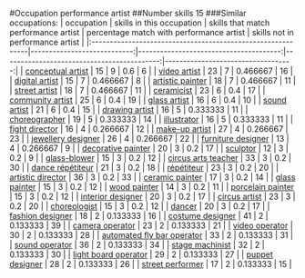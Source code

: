 #Occupation performance artist
##Number skills 15
###Similar occupations:
| occupation                                                  |   skills in this occupation |   skills that match performance artist |   percentage match with performance artist |   skills not in performance artist |
|:------------------------------------------------------------|----------------------------:|---------------------------------------:|-------------------------------------------:|-----------------------------------:|
| [conceptual artist](conceptual_artist.md)                   |                          15 |                                      9 |                                   0.6      |                                  6 |
| [video artist](video_artist.md)                             |                          23 |                                      7 |                                   0.466667 |                                 16 |
| [digital artist](digital_artist.md)                         |                          15 |                                      7 |                                   0.466667 |                                  8 |
| [artistic painter](artistic_painter.md)                     |                          18 |                                      7 |                                   0.466667 |                                 11 |
| [street artist](street_artist.md)                           |                          18 |                                      7 |                                   0.466667 |                                 11 |
| [ceramicist](ceramicist.md)                                 |                          23 |                                      6 |                                   0.4      |                                 17 |
| [community artist](community_artist.md)                     |                          25 |                                      6 |                                   0.4      |                                 19 |
| [glass artist](glass_artist.md)                             |                          16 |                                      6 |                                   0.4      |                                 10 |
| [sound artist](sound_artist.md)                             |                          21 |                                      6 |                                   0.4      |                                 15 |
| [drawing artist](drawing_artist.md)                         |                          16 |                                      5 |                                   0.333333 |                                 11 |
| [choreographer](choreographer.md)                           |                          19 |                                      5 |                                   0.333333 |                                 14 |
| [illustrator](illustrator.md)                               |                          16 |                                      5 |                                   0.333333 |                                 11 |
| [fight director](fight_director.md)                         |                          16 |                                      4 |                                   0.266667 |                                 12 |
| [make-up artist](make-up_artist.md)                         |                          27 |                                      4 |                                   0.266667 |                                 23 |
| [jewellery designer](jewellery_designer.md)                 |                          26 |                                      4 |                                   0.266667 |                                 22 |
| [furniture designer](furniture_designer.md)                 |                          13 |                                      4 |                                   0.266667 |                                  9 |
| [decorative painter](decorative_painter.md)                 |                          20 |                                      3 |                                   0.2      |                                 17 |
| [sculptor](sculptor.md)                                     |                          12 |                                      3 |                                   0.2      |                                  9 |
| [glass-blower](glass-blower.md)                             |                          15 |                                      3 |                                   0.2      |                                 12 |
| [circus arts teacher](circus_arts_teacher.md)               |                          33 |                                      3 |                                   0.2      |                                 30 |
| [dance répétiteur](dance_répétiteur.md)                     |                          21 |                                      3 |                                   0.2      |                                 18 |
| [répétiteur](répétiteur.md)                                 |                          23 |                                      3 |                                   0.2      |                                 20 |
| [artistic director](artistic_director.md)                   |                          36 |                                      3 |                                   0.2      |                                 33 |
| [ceramic painter](ceramic_painter.md)                       |                          17 |                                      3 |                                   0.2      |                                 14 |
| [glass painter](glass_painter.md)                           |                          15 |                                      3 |                                   0.2      |                                 12 |
| [wood painter](wood_painter.md)                             |                          14 |                                      3 |                                   0.2      |                                 11 |
| [porcelain painter](porcelain_painter.md)                   |                          15 |                                      3 |                                   0.2      |                                 12 |
| [interior designer](interior_designer.md)                   |                          20 |                                      3 |                                   0.2      |                                 17 |
| [circus artist](circus_artist.md)                           |                          23 |                                      3 |                                   0.2      |                                 20 |
| [choreologist](choreologist.md)                             |                          15 |                                      3 |                                   0.2      |                                 12 |
| [dancer](dancer.md)                                         |                          20 |                                      3 |                                   0.2      |                                 17 |
| [fashion designer](fashion_designer.md)                     |                          18 |                                      2 |                                   0.133333 |                                 16 |
| [costume designer](costume_designer.md)                     |                          41 |                                      2 |                                   0.133333 |                                 39 |
| [camera operator](camera_operator.md)                       |                          23 |                                      2 |                                   0.133333 |                                 21 |
| [video operator](video_operator.md)                         |                          30 |                                      2 |                                   0.133333 |                                 28 |
| [automated fly bar operator](automated_fly_bar_operator.md) |                          33 |                                      2 |                                   0.133333 |                                 31 |
| [sound operator](sound_operator.md)                         |                          36 |                                      2 |                                   0.133333 |                                 34 |
| [stage machinist](stage_machinist.md)                       |                          32 |                                      2 |                                   0.133333 |                                 30 |
| [light board operator](light_board_operator.md)             |                          29 |                                      2 |                                   0.133333 |                                 27 |
| [puppet designer](puppet_designer.md)                       |                          28 |                                      2 |                                   0.133333 |                                 26 |
| [street performer](street_performer.md)                     |                          17 |                                      2 |                                   0.133333 |                                 15 |
